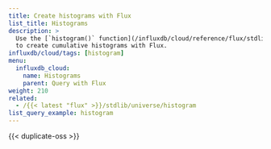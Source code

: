 ```yaml
---
title: Create histograms with Flux
list_title: Histograms
description: >
  Use the [`histogram()` function](/influxdb/cloud/reference/flux/stdlib/built-in/transformations/histogram/)
  to create cumulative histograms with Flux.
influxdb/cloud/tags: [histogram]
menu:
  influxdb_cloud:
    name: Histograms
    parent: Query with Flux
weight: 210
related:
  - /{{< latest "flux" >}}/stdlib/universe/histogram
list_query_example: histogram
---
```


{{< duplicate-oss >}}